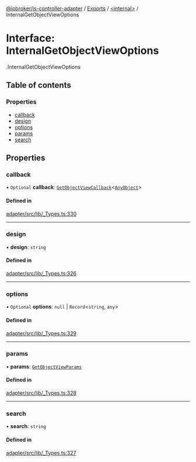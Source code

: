 [@iobroker/js-controller-adapter](../README.md) / [Exports](../modules.md) / [<internal\>](../modules/internal_.md) / InternalGetObjectViewOptions

# Interface: InternalGetObjectViewOptions

[<internal>](../modules/internal_.md).InternalGetObjectViewOptions

## Table of contents

### Properties

- [callback](internal_.InternalGetObjectViewOptions.md#callback)
- [design](internal_.InternalGetObjectViewOptions.md#design)
- [options](internal_.InternalGetObjectViewOptions.md#options)
- [params](internal_.InternalGetObjectViewOptions.md#params)
- [search](internal_.InternalGetObjectViewOptions.md#search)

## Properties

### callback

• `Optional` **callback**: [`GetObjectViewCallback`](../modules/internal_.md#getobjectviewcallback)<[`AnyObject`](../modules/internal_.md#anyobject)\>

#### Defined in

[adapter/src/lib/_Types.ts:330](https://github.com/ioBroker/ioBroker.js-controller/blob/9ced50d9/packages/adapter/src/lib/_Types.ts#L330)

___

### design

• **design**: `string`

#### Defined in

[adapter/src/lib/_Types.ts:326](https://github.com/ioBroker/ioBroker.js-controller/blob/9ced50d9/packages/adapter/src/lib/_Types.ts#L326)

___

### options

• `Optional` **options**: ``null`` \| `Record`<`string`, `any`\>

#### Defined in

[adapter/src/lib/_Types.ts:329](https://github.com/ioBroker/ioBroker.js-controller/blob/9ced50d9/packages/adapter/src/lib/_Types.ts#L329)

___

### params

• **params**: [`GetObjectViewParams`](internal_.GetObjectViewParams.md)

#### Defined in

[adapter/src/lib/_Types.ts:328](https://github.com/ioBroker/ioBroker.js-controller/blob/9ced50d9/packages/adapter/src/lib/_Types.ts#L328)

___

### search

• **search**: `string`

#### Defined in

[adapter/src/lib/_Types.ts:327](https://github.com/ioBroker/ioBroker.js-controller/blob/9ced50d9/packages/adapter/src/lib/_Types.ts#L327)
